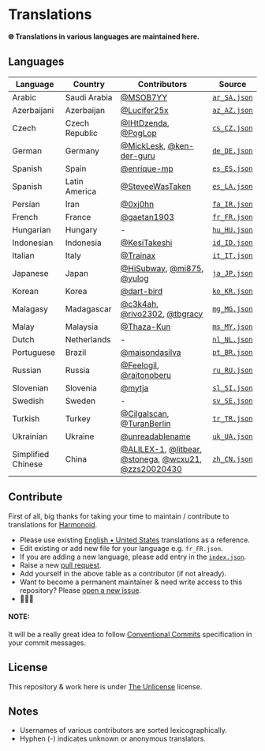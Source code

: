 # Translations

**🌐 Translations in various languages are maintained here.**

## Languages

|Language|Country|Contributors|Source|
|--------|-------|------------|------|
|Arabic|Saudi Arabia| [@MSOB7YY](https://github.com/MSOB7YY) |[`ar_SA.json`](./translations/ar_SA.json)|
|Azerbaijani|Azerbaijan| [@Lucifer25x](https://github.com/Lucifer25x) |[`az_AZ.json`](./translations/az_AZ.json)|
|Czech|Czech Republic| [@IHtDzenda](https://github.com/IHtDzenda), [@PogLop](https://github.com/PogLop) |[`cs_CZ.json`](./translations/cs_CZ.json)|
|German|Germany| [@MickLesk](https://github.com/MickLesk), [@ken-der-guru](https://github.com/ken-der-guru) |[`de_DE.json`](./translations/de_DE.json)|
|Spanish|Spain| [@enrique-mp](https://github.com/enrique-mp) |[`es_ES.json`](./translations/es_ES.json)|
|Spanish|Latin America| [@SteveeWasTaken](https://github.com/SteveeWasTaken) |[`es_LA.json`](./translations/es_LA.json)|
|Persian|Iran| [@0xj0hn](https://github.com/0xj0hn) |[`fa_IR.json`](./translations/fa_IR.json)|
|French|France| [@gaetan1903](https://github.com/gaetan1903) |[`fr_FR.json`](./translations/fr_FR.json)|
|Hungarian|Hungary| - |[`hu_HU.json`](./translations/hu_HU.json)|
|Indonesian|Indonesia| [@KesiTakeshi](https://github.com/KesiTakeshi) |[`id_ID.json`](./translations/id_ID.json)|
|Italian|Italy| [@Trainax](https://github.com/Trainax) | [`it_IT.json`](./translations/it_IT.json) |
|Japanese|Japan| [@HiSubway](https://github.com/HiSubway), [@mi875](https://github.com/mi875), [@yulog](https://github.com/yulog) |[`ja_JP.json`](./translations/ja_JP.json)|
|Korean|Korea| [@dart-bird](https://github.com/dart-bird) |[`ko_KR.json`](./translations/ko_KR.json)|
|Malagasy|Madagascar| [@c3k4ah](https://github.com/c3k4ah), [@rivo2302](https://github.com/rivo2302), [@tbgracy](https://github.com/tbgracy) |[`mg_MG.json`](./translations/mg_MG.json)|
|Malay|Malaysia| [@Thaza-Kun](https://github.com/Thaza-Kun) |[`ms_MY.json`](./translations/ms_MY.json)|
|Dutch|Netherlands| - | [`nl_NL.json`](./translations/nl_NL.json)|
|Portuguese|Brazil| [@maisondasilva](https://github.com/maisondasilva) | [`pt_BR.json`](./translations/pt_BR.json) |
|Russian|Russia| [@Feelogil](https://github.com/Feelogil), [@raitonoberu](https://github.com/raitonoberu) | [`ru_RU.json`](./translations/ru_RU.json) |
|Slovenian|Slovenia| [@mytja](https://github.com/mytja) | [`sl_SI.json`](./translations/sl_SI.json) |
|Swedish|Sweden| - | [`sv_SE.json`](./translations/sv_SE.json) |
|Turkish|Turkey| [@CilgaIscan](https://github.com/CilgaIscan), [@TuranBerlin](https://github.com/TuranBerlin) | [`tr_TR.json`](./translations/tr_TR.json) |
|Ukrainian|Ukraine| [@unreadablename](https://github.com/unreadablename)| [`uk_UA.json`](./translations/uk_UA.json) |
|Simplified Chinese|China| [@ALILEX-1](https://github.com/ALILEX-1), [@litbear](https://github.com/litbear), [@stonega](https://github.com/stonega), [@wcxu21](https://github.com/wcxu21), [@zzs20020430](https://github.com/zzs20020430) | [`zh_CN.json`](./translations/zh_CN.json) |


## Contribute

First of all, big thanks for taking your time to maintain / contribute to translations for [Harmonoid](https://github.com/harmonoid).

- Please use existing [English • United States](./translations/en_US.json) translations as a reference.
- Edit existing or add new file for your language e.g. `fr_FR.json`.
- If you are adding a new language, please add entry in the [`index.json`](./index.json).
- Raise a new [pull request](https://github.com/harmonoid/translations/pulls).
- Add yourself in the above table as a contributor (if not already).
- Want to become a permanent maintainer & need write access to this repository? Please [open a new issue](https://github.com/harmonoid/translations/issues/new).
- 🎉🎉🎉

#### NOTE:

It will be a really great idea to follow [Conventional Commits](https://www.conventionalcommits.org/en/v1.0.0/#summary) specification in your commit messages.

## License

This repository & work here is under [The Unlicense](https://unlicense.org/) license.

## Notes

- Usernames of various contributors are sorted lexicographically.
- Hyphen (-) indicates unknown or anonymous translators.
